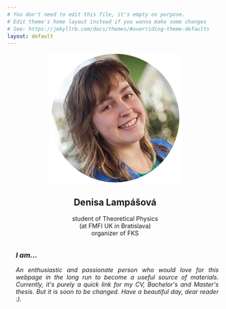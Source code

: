 ```yaml
---
# You don't need to edit this file, it's empty on purpose.
# Edit theme's home layout instead if you wanna make some changes
# See: https://jekyllrb.com/docs/themes/#overriding-theme-defaults
layout: default
---
```

<div class="row">
  <div class="col-md-4 vertical-line resize" style="text-align:center">
    <img src="/img/dendaxd.png">
    <h2>Denisa Lampášová</h2>
    student of Theoretical Physics<br>
    (at FMFI UK in Bratislava)<br>
    organizer of FKS
  </div>
  <div class="col-md-8" style="padding:2%; padding-left: 4%; text-align: justify;">
  <i>
   <div class="row">
  <h3>I am...</h3>
  </div>
      <script src="https://ajax.googleapis.com/ajax/libs/jquery/2.1.0/jquery.min.js"></script>
    <script type="text/javascript">
   $('i#replace').html('this text isn\'t italicized either . . . ');
</script>
  <div class="row">
  <span>An enthusiastic and passionate person who would love for this webpage in the long run to become a useful source of materials. Currently, it's purely a quick link for my CV, Bachelor's and Master's thesis. But it is soon to be changed. Have a beautiful day, dear reader <i id="replace">:)</i>.</span>
  </div>
  
  </i>
  </div>
  </div>